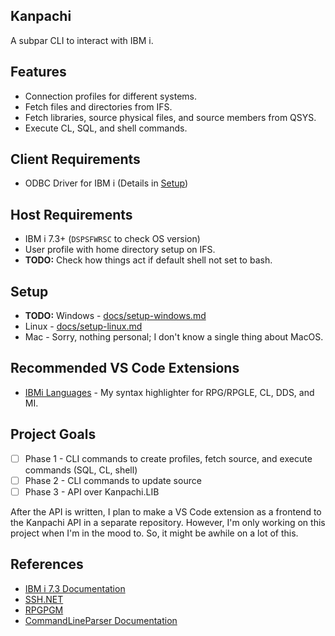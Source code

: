 ## Kanpachi

A subpar CLI to interact with IBM i.


## Features
- Connection profiles for different systems.
- Fetch files and directories from IFS.
- Fetch libraries, source physical files, and source members from QSYS.
- Execute CL, SQL, and shell commands.


## Client Requirements
- ODBC Driver for IBM i (Details in [Setup](##Setup))


## Host Requirements
- IBM i 7.3+ (```DSPSFWRSC``` to check OS version)
- User profile with home directory setup on IFS.
- **TODO:** Check how things act if default shell not set to bash.


## Setup
- **TODO:** Windows - [docs/setup-windows.md](docs/setup-windows.md)
- Linux - [docs/setup-linux.md](docs/setup-linux.md)
- Mac - Sorry, nothing personal; I don't know a single thing about MacOS.


## Recommended VS Code Extensions
- [IBMi Languages](https://marketplace.visualstudio.com/items?itemName=barrettotte.ibmi-languages) - My syntax highlighter for RPG/RPGLE, CL, DDS, and MI.


## Project Goals
- [ ] Phase 1 - CLI commands to create profiles, fetch source, and execute commands (SQL, CL, shell)
- [ ] Phase 2 - CLI commands to update source
- [ ] Phase 3 - API over Kanpachi.LIB

After the API is written, I plan to make a VS Code extension as a frontend to the Kanpachi API in a separate repository.
However, I'm only working on this project when I'm in the mood to. So, it might be awhile on a lot of this.


## References
- [IBM i 7.3 Documentation](https://www.ibm.com/support/knowledgecenter/en/ssw_ibm_i_73/rzahg/welcome.htm)
- [SSH.NET](https://github.com/sshnet/SSH.NET)
- [RPGPGM](https://www.rpgpgm.com/)
- [CommandLineParser Documentation](https://github.com/commandlineparser/commandline/wiki)